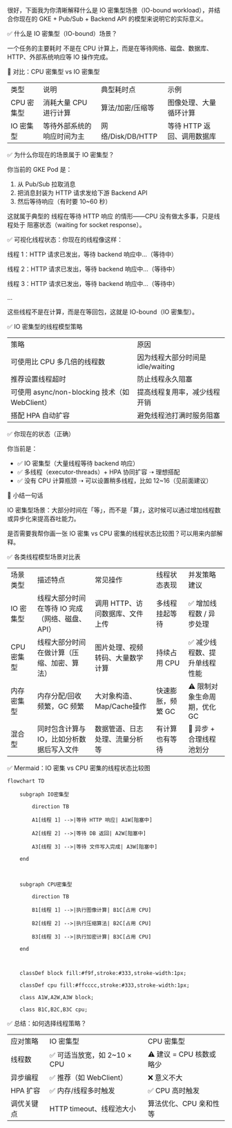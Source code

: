很好，下面我为你清晰解释什么是 IO 密集型场景（IO-bound workload），并结合你现在的 GKE + Pub/Sub + Backend API 的模型来说明它的实际意义。

✅ 什么是 IO 密集型（IO-bound）场景？

一个任务的主要耗时 不是在 CPU 计算上，而是在等待网络、磁盘、数据库、HTTP、外部系统响应等 IO 操作完成。

🧠 对比：CPU 密集型 vs IO 密集型

|            |                            |                   |                            |
| ---------- | -------------------------- | ----------------- | -------------------------- |
| 类型       | 说明                       | 典型耗时点        | 示例                       |
| CPU 密集型 | 消耗大量 CPU 进行计算      | 算法/加密/压缩等  | 图像处理、大量循环计算     |
| IO 密集型  | 等待外部系统的响应时间为主 | 网络/Disk/DB/HTTP | 等待 HTTP 返回、调用数据库 |

✅ 为什么你现在的场景属于 IO 密集型？

你当前的 GKE Pod 是：

1. 从 Pub/Sub 拉取消息
2. 把消息封装为 HTTP 请求发给下游 Backend API
3. 然后等待响应（有时要 10~60 秒）

这就属于典型的 线程在等待 HTTP 响应 的情形——CPU 没有做太多事，只是线程处于 阻塞状态（waiting for socket response）。

✅ 可视化线程状态：你现在的线程像这样：

线程 1：HTTP 请求已发出，等待 backend 响应中...（等待中）

线程 2：HTTP 请求已发出，等待 backend 响应中...（等待中）

线程 3：HTTP 请求已发出，等待 backend 响应中...（等待中）

...

这些线程不是在计算，而是在等回包，这就是 IO-bound（IO 密集型）。

✅ IO 密集型的线程模型策略

|                                                |                                   |
| ---------------------------------------------- | --------------------------------- |
| 策略                                           | 原因                              |
| 可使用比 CPU 多几倍的线程数                    | 因为线程大部分时间是 idle/waiting |
| 推荐设置线程超时                               | 防止线程永久阻塞                  |
| 可使用 async/non-blocking 技术（如 WebClient） | 提高线程复用率，减少线程开销      |
| 搭配 HPA 自动扩容                              | 避免线程池打满时服务阻塞          |

✅ 你现在的状态（正确）

你当前是：

- ✅ IO 密集型（大量线程等待 backend 响应）
- ✅ 多线程（executor-threads）+ HPA 协同扩容 ➝ 理想搭配
- ✅ 没有 CPU 计算瓶颈 ➝ 可以设置稍多线程，比如 12~16（见前面建议）

📌 小结一句话

IO 密集型场景：大部分时间在「等」，而不是「算」，这时候可以通过增加线程数或异步化来提高吞吐能力。

是否需要我帮你画一张 IO 密集 vs CPU 密集的线程状态比较图？可以用来内部解释。


 
✅ 各类线程模型场景对比表

|   |   |   |   |   |
|---|---|---|---|---|
|场景类型|描述特点|常见操作|线程状态表现|并发策略建议|
|IO 密集型|线程大部分时间在等待 IO 完成（网络、磁盘、API）|调用 HTTP、访问数据库、文件上传|多线程挂起等待|✅ 增加线程数 / 异步处理|
|CPU 密集型|线程大部分时间在做计算（压缩、加密、算法）|图片处理、视频转码、大量数学计算|持续占用 CPU|✅ 减少线程数、提升单线程性能|
|内存密集型|内存分配/回收频繁，GC 频繁|大对象构造、Map/Cache操作|快速膨胀，频繁 GC|⚠️ 限制对象生命周期，优化 GC|
|混合型|同时包含计算与 IO，比如分析数据后写入文件|数据管道、日志处理、流量分析等|有计算也有等待|📌 异步 + 合理线程池划分|


✅ Mermaid：IO 密集 vs CPU 密集的线程状态比较图

  
``` mermaid
flowchart TD

    subgraph IO密集型

        direction TB

        A1[线程 1] -->|等待 HTTP 响应| A1W[阻塞中]

        A2[线程 2] -->|等待 DB 返回| A2W[阻塞中]

        A3[线程 3] -->|等待 文件写入完成| A3W[阻塞中]

    end

  

    subgraph CPU密集型

        direction TB

        B1[线程 1] -->|执行图像计算| B1C[占用 CPU]

        B2[线程 2] -->|执行压缩算法| B2C[占用 CPU]

        B3[线程 3] -->|执行加密计算| B3C[占用 CPU]

    end

  

    classDef block fill:#f9f,stroke:#333,stroke-width:1px;

    classDef cpu fill:#ffcccc,stroke:#333,stroke-width:1px;

    class A1W,A2W,A3W block;

    class B1C,B2C,B3C cpu;
``` 


✅ 总结：如何选择线程策略？

  
|   |   |   |
|---|---|---|
|应对策略|IO 密集型|CPU 密集型|
|线程数|✅ 可适当放宽，如 2~10 × CPU|⚠️ 建议 = CPU 核数或略少|
|异步编程|✅ 推荐（如 WebClient）|❌ 意义不大|
|HPA 扩容|✅ 内存/线程多时触发|✅ CPU 高时触发|
|调优关键点|HTTP timeout、线程池大小|算法优化、CPU 亲和性等|

